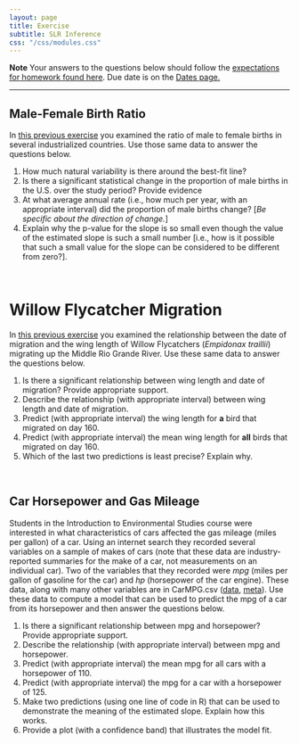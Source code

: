 ```yaml
---
layout: page
title: Exercise
subtitle: SLR Inference
css: "/css/modules.css"
---
```


<div class="alert alert-warning">
  <strong>Note</strong> Your answers to the questions below should follow the <a href="../resources/hwformat" target="_blank">expectations for homework found here</a>. Due date is on the <a href="../../resources/Dates-Current" target="_blank">Dates page.</a>
</div>

----

## Male-Female Birth Ratio
In [this previous exercise](SLRFoundations_CE1.html#male-female-birth-ratio) you examined the ratio of male to female births in several industrialized countries. Use those same data to answer the questions below.

1. How much natural variability is there around the best-fit line?
1. Is there a significant statistical change in the proportion of male births in the U.S. over the study period? Provide evidence
1. At what average annual rate (i.e., how much per year, with an appropriate interval) did the proportion of male births change? [*Be specific about the direction of change.*]
1. Explain why the p-value for the slope is so small even though the value of the estimated slope is such a small number [i.e., how is it possible that such a small value for the slope can be considered to be different from zero?].

&nbsp;

# Willow Flycatcher Migration
In [this previous exercise](SLRFoundations_CE1.html#willow-flycatcher-migration) you examined the relationship between the date of migration and the wing length of Willow Flycatchers (*Empidonax traillii*) migrating up the Middle Rio Grande River. Use these same data to answer the questions below.

1. Is there a significant relationship between wing length and date of migration? Provide appropriate support.
1. Describe the relationship (with appropriate interval) between wing length and date of migration.
1. Predict (with appropriate interval) the wing length for **a** bird that migrated on day 160.
1. Predict (with appropriate interval) the mean wing length for **all** birds that migrated on day 160.
1. Which of the last two predictions is least precise? Explain why.

&nbsp;

## Car Horsepower and Gas Mileage
Students in the Introduction to Environmental Studies course were interested in what characteristics of cars affected the gas mileage (miles per gallon) of a car. Using an internet search they recorded several variables on a sample of makes of cars (note that these data are industry-reported summaries for the make of a car, not measurements on an individual car). Two of the variables that they recorded were *mpg* (miles per gallon of gasoline for the car) and *hp* (horsepower of the car engine). These data, along with many other variables are in CarMPG.csv ([data](https://raw.githubusercontent.com/droglenc/NCData/master/CarMPG.csv), [meta](https://github.com/droglenc/NCData/blob/master/CarMPG_meta.txt)). Use these data to compute a model that can be used to predict the mpg of a car from its horsepower and then answer the questions below.

1. Is there a significant relationship between mpg and horsepower? Provide appropriate support.
1. Describe the relationship (with appropriate interval) between mpg and horsepower.
1. Predict (with appropriate interval) the mean mpg for all cars with a horsepower of 110.
1. Predict (with appropriate interval) the mpg for a car with a horsepower of 125.
1. Make two predictions (using one line of code in R) that can be used to demonstrate the meaning of the estimated slope. Explain how this works.
1. Provide a plot (with a confidence band) that illustrates the model fit.
